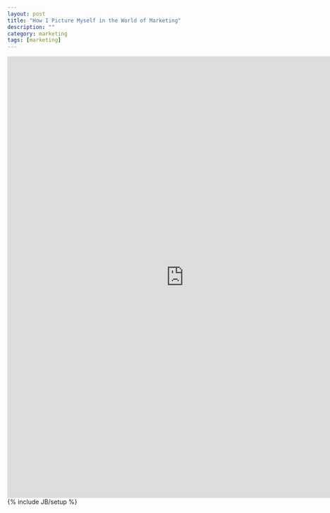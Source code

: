 ```yaml
---
layout: post
title: "How I Picture Myself in the World of Marketing"
description: ""
category: marketing
tags: [marketing]
---
```

<iframe src="https://docs.google.com/document/d/1WAa7ZA-b1s2YHch7jya3h3p-gNELrAiR8gMdllHkszA/pub?embedded=true#grid" width="800" height="1000" frameborder="0"></iframe>
{% include JB/setup %}
